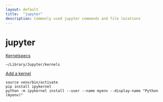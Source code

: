 ```yaml
---
layout: default
title:  "jupyter"
description: Commonly used jupyter commands and file locations
---
```


# jupyter

[Kernelspecs](https://jupyter-client.readthedocs.io/en/stable/kernels.html)

```
~/Library/Jupyter/kernels
```

[Add a kernel](https://queirozf.com/entries/jupyter-kernels-how-to-add-change-remove)

```
source venv/bin/activate
pip install ipykernel
python -m ipykernel install --user --name myenv --display-name "Python (myenv)"
```

